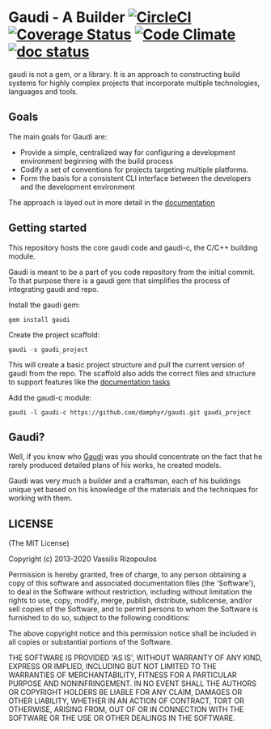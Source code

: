 # Gaudi - A Builder [![CircleCI](https://circleci.com/gh/damphyr/gaudi/tree/main.svg?style=svg)](https://circleci.com/gh/damphyr/gaudi/tree/main) [![Coverage Status](https://coveralls.io/repos/damphyr/gaudi/badge.png)](https://coveralls.io/r/damphyr/gaudi) [![Code Climate](https://codeclimate.com/github/damphyr/gaudi.png)](https://codeclimate.com/github/damphyr/gaudi) [![doc status](http://inch-ci.org/github/damphyr/gaudi.svg?branch=master)](http://inch-ci.org/github/damphyr/gaudi)

gaudi is not a gem, or a library. It is an approach to constructing build systems for highly complex projects that incorporate multiple technologies, languages and tools.

## Goals

The main goals for Gaudi are:

* Provide a simple, centralized way for configuring a development environment beginning with the build process
* Codify a set of conventions for projects targeting multiple platforms.
* Form the basis for a consistent CLI interface between the developers and the development environment

The approach is layed out in more detail in the [documentation](doc/BUILDSYSTEMS.md)

## Getting started

This repository hosts the core gaudi code and gaudi-c, the C/C++ building module.

Gaudi is meant to be a part of you code repository from the initial commit. To that purpose there is a gaudi gem that simplifies the process of integrating gaudi and repo.

Install the gaudi gem:

```gem install gaudi```

Create the project scaffold:

```gaudi -s gaudi_project```

This will create a basic project structure and pull the current version of gaudi from the repo. The scaffold also adds the correct files and structure to support features like the [documentation tasks](doc/DOCUMENTATION.md)

Add the gaudi-c module:

```gaudi -l gaudi-c https://github.com/damphyr/gaudi.git gaudi_project```

## Gaudi?

Well, if you know who [Gaudi](http://en.wikipedia.org/wiki/Antoni_Gaud%C3%AD) was you should concentrate on the fact that he rarely produced detailed plans of his works, he created models.

Gaudi was very much a builder and a craftsman, each of his buildings unique yet based on his knowledge of the materials and the techniques for working with them.

## LICENSE

(The MIT License)

Copyright (c) 2013-2020 Vassilis Rizopoulos

Permission is hereby granted, free of charge, to any person obtaining
a copy of this software and associated documentation files (the
'Software'), to deal in the Software without restriction, including
without limitation the rights to use, copy, modify, merge, publish,
distribute, sublicense, and/or sell copies of the Software, and to
permit persons to whom the Software is furnished to do so, subject to
the following conditions:

The above copyright notice and this permission notice shall be
included in all copies or substantial portions of the Software.

THE SOFTWARE IS PROVIDED 'AS IS', WITHOUT WARRANTY OF ANY KIND,
EXPRESS OR IMPLIED, INCLUDING BUT NOT LIMITED TO THE WARRANTIES OF
MERCHANTABILITY, FITNESS FOR A PARTICULAR PURPOSE AND NONINFRINGEMENT.
IN NO EVENT SHALL THE AUTHORS OR COPYRIGHT HOLDERS BE LIABLE FOR ANY
CLAIM, DAMAGES OR OTHER LIABILITY, WHETHER IN AN ACTION OF CONTRACT,
TORT OR OTHERWISE, ARISING FROM, OUT OF OR IN CONNECTION WITH THE
SOFTWARE OR THE USE OR OTHER DEALINGS IN THE SOFTWARE.
